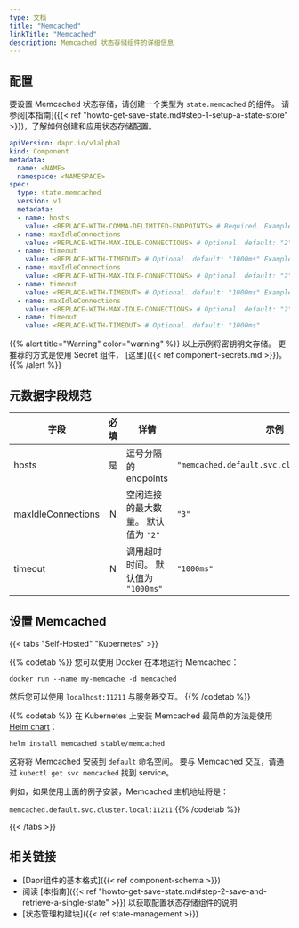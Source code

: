 ```yaml
---
type: 文档
title: "Memcached"
linkTitle: "Memcached"
description: Memcached 状态存储组件的详细信息
---
```


## 配置

要设置 Memcached 状态存储，请创建一个类型为 `state.memcached` 的组件。 请参阅[本指南]({{< ref "howto-get-save-state.md#step-1-setup-a-state-store" >}})，了解如何创建和应用状态存储配置。

```yaml
apiVersion: dapr.io/v1alpha1
kind: Component
metadata:
  name: <NAME>
  namespace: <NAMESPACE>
spec:
  type: state.memcached
  version: v1
  metadata:
  - name: hosts
    value: <REPLACE-WITH-COMMA-DELIMITED-ENDPOINTS> # Required. Example: "memcached.default.svc.cluster.local:11211"
  - name: maxIdleConnections
    value: <REPLACE-WITH-MAX-IDLE-CONNECTIONS> # Optional. default: "2"
  - name: timeout
    value: <REPLACE-WITH-TIMEOUT> # Optional. default: "1000ms" Example: "memcached.default.svc.cluster.local:11211"
  - name: maxIdleConnections
    value: <REPLACE-WITH-MAX-IDLE-CONNECTIONS> # Optional. default: "2"
  - name: timeout
    value: <REPLACE-WITH-TIMEOUT> # Optional. default: "1000ms" Example: "memcached.default.svc.cluster.local:11211"
  - name: maxIdleConnections
    value: <REPLACE-WITH-MAX-IDLE-CONNECTIONS> # Optional. default: "2"
  - name: timeout
    value: <REPLACE-WITH-TIMEOUT> # Optional. default: "1000ms"
```

{{% alert title="Warning" color="warning" %}}
以上示例将密钥明文存储。 更推荐的方式是使用 Secret 组件， [这里]({{< ref component-secrets.md >}})。
{{% /alert %}}

## 元数据字段规范

| 字段                 | 必填 | 详情                      | 示例                                            |
| ------------------ |:--:| ----------------------- | --------------------------------------------- |
| hosts              | 是  | 逗号分隔的 endpoints         | `"memcached.default.svc.cluster.local:11211"` |
| maxIdleConnections | N  | 空闲连接的最大数量。 默认值为 `"2"`   | `"3"`                                         |
| timeout            | N  | 调用超时时间。 默认值为 `"1000ms"` | `"1000ms"`                                    |

## 设置 Memcached

{{< tabs "Self-Hosted" "Kubernetes" >}}

{{% codetab %}}
您可以使用 Docker 在本地运行 Memcached：

```
docker run --name my-memcache -d memcached
```

然后您可以使用 `localhost:11211` 与服务器交互。
{{% /codetab %}}

{{% codetab %}}
在 Kubernetes 上安装 Memcached 最简单的方法是使用 [Helm chart](https://github.com/helm/charts/tree/master/stable/memcached)：

```
helm install memcached stable/memcached
```

这将将 Memcached 安装到 `default` 命名空间。 要与 Memcached 交互，请通过 `kubectl get svc memcached` 找到 service。

例如，如果使用上面的例子安装，Memcached 主机地址将是：

`memcached.default.svc.cluster.local:11211`
{{% /codetab %}}

{{< /tabs >}}

## 相关链接
- [Dapr组件的基本格式]({{< ref component-schema >}})
- 阅读 [本指南]({{< ref "howto-get-save-state.md#step-2-save-and-retrieve-a-single-state" >}}) 以获取配置状态存储组件的说明
- [状态管理构建块]({{< ref state-management >}})
